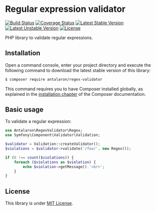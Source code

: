 Regular expression validator
============================

[![Build Status](https://travis-ci.org/antalaron/regex-validator.svg?branch=master)](https://travis-ci.org/antalaron/regex-validator) [![Coverage Status](https://coveralls.io/repos/github/antalaron/regex-validator/badge.svg)](https://coveralls.io/github/antalaron/regex-validator?branch=master) [![Latest Stable Version](https://poser.pugx.org/antalaron/regex-validator/v/stable)](https://packagist.org/packages/antalaron/regex-validator) [![Latest Unstable Version](https://poser.pugx.org/antalaron/regex-validator/v/unstable)](https://packagist.org/packages/antalaron/regex-validator) [![License](https://poser.pugx.org/antalaron/regex-validator/license)](https://packagist.org/packages/antalaron/regex-validator)

PHP library to validate regular expressions.

Installation
------------

Open a command console, enter your project directory and execute the
following command to download the latest stable version of this library:

```bash
$ composer require antalaron/regex-validator
```

This command requires you to have Composer installed globally, as explained
in the [installation chapter](https://getcomposer.org/doc/00-intro.md)
of the Composer documentation.

Basic usage
-----------

To validate a regular expression:

```php
use Antalaron\RegexValidator\Regex;
use Symfony\Component\Validator\Validation;

$validator = Validation::createValidator();
$violations = $validator->validate('/foo/', new Regex());

if (0 !== count($violations)) {
    foreach ($violations as $violation) {
        echo $violation->getMessage().'<br>';
    }
}
```

License
-------

This library is under [MIT License](http://opensource.org/licenses/mit-license.php).

